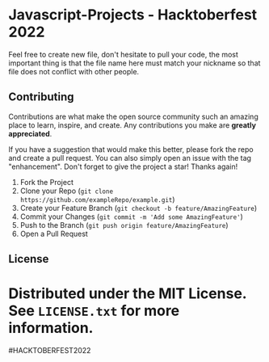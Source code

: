 
# Javascript-Projects - Hacktoberfest 2022 

Feel free to create new file, don't hesitate to pull your code, the most important thing is that the file name here must match your nickname so that file does not conflict with other people.

## Contributing

Contributions are what make the open source community such an amazing place to learn, inspire, and create. Any contributions you make are **greatly appreciated**.

If you have a suggestion that would make this better, please fork the repo and create a pull request. You can also simply open an issue with the tag "enhancement".
Don't forget to give the project a star! Thanks again!

1. Fork the Project
2. Clone your Repo (`git clone https://github.com/exampleRepo/example.git`)
3. Create your Feature Branch (`git checkout -b feature/AmazingFeature`)
4. Commit your Changes (`git commit -m 'Add some AmazingFeature'`)
5. Push to the Branch (`git push origin feature/AmazingFeature`)
6. Open a Pull Request


## License

Distributed under the MIT License. See `LICENSE.txt` for more information.
=======
#HACKTOBERFEST2022  
